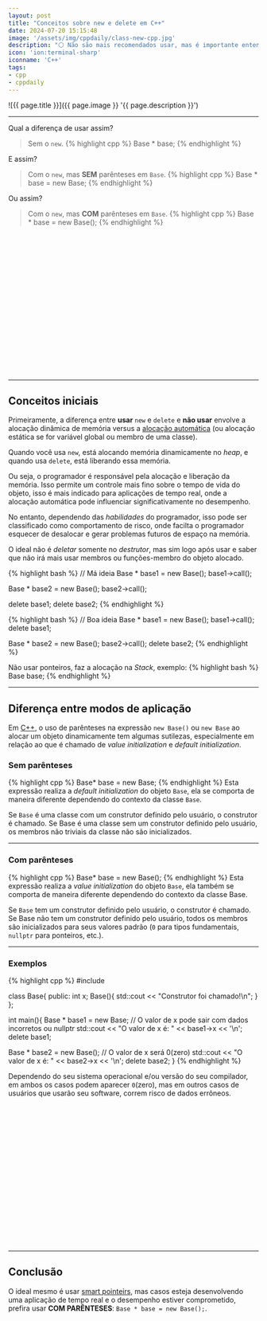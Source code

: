 ```yaml
---
layout: post
title: "Conceitos sobre new e delete em C++"
date: 2024-07-20 15:15:48
image: '/assets/img/cppdaily/class-new-cpp.jpg'
description: "⚪ Não são mais recomendados usar, mas é importante entendê⁻los!"
icon: 'ion:terminal-sharp'
iconname: 'C++'
tags:
- cpp
- cppdaily
---
```


![{{ page.title }}]({{ page.image }} '{{ page.description }}')

---

Qual a diferença de usar assim?
> Sem o `new`.
{% highlight cpp %}
Base * base;
{% endhighlight %}

E assim?
> Com o `new`, mas **SEM** parênteses em `Base`.
{% highlight cpp %}
Base * base = new Base;
{% endhighlight %}

Ou assim?
> Com o `new`, mas **COM** parênteses em `Base`.
{% highlight cpp %}
Base * base = new Base();
{% endhighlight %}


<!-- SQUARE - GAMES ROOT -->
<script async src="//pagead2.googlesyndication.com/pagead/js/adsbygoogle.js"></script>
<ins class="adsbygoogle"
style="display:inline-block;width:336px;height:280px"
data-ad-client="ca-pub-2838251107855362"
data-ad-slot="5351066970"></ins>
<script>
(adsbygoogle = window.adsbygoogle || []).push({});
</script>

---

## Conceitos iniciais
Primeiramente, a diferença entre **usar** `new` e `delete` e **não usar** envolve a alocação dinâmica de memória versus a [alocação automática](https://terminalroot.com.br/2022/08/entenda-ponteiros-inteligentes-em-cpp-smart-pointers.html) (ou alocação estática se for variável global ou membro de uma classe).

Quando você usa `new`, está alocando memória dinamicamente no *heap*, e quando usa `delete`, está liberando essa memória. 

Ou seja, o programador é responsável pela alocação e liberação da memória. Isso permite um controle mais fino sobre o tempo de vida do objeto, isso é mais indicado para aplicações de tempo real, onde a alocação automática pode influenciar significativamente no desempenho.

No entanto, dependendo das *habilidades* do programador, isso pode ser classificado como comportamento de risco, onde facilta o programador esquecer de desalocar e gerar problemas futuros de espaço na memória.

O ideal não é *deletar* somente no *destrutor*, mas sim logo após usar e saber que não irá mais usar membros ou funções-membro do objeto alocado.

{% highlight bash %}
// Má ideia
Base * base1 = new Base();
base1->call();

Base * base2 = new Base();
base2->call();

delete base1;
delete base2;
{% endhighlight %}

{% highlight bash %}
// Boa ideia
Base * base1 = new Base();
base1->call();
delete base1;

Base * base2 = new Base();
base2->call();
delete base2;
{% endhighlight %}

Não usar ponteiros, faz a alocação na *Stack*, exemplo:
{% highlight bash %}
Base base;
{% endhighlight %}

---

## Diferença entre modos de aplicação
Em [C++](https://terminalroot.com.br/tags#cpp), o uso de parênteses na expressão `new Base()` ou `new Base` ao alocar um objeto dinamicamente tem algumas sutilezas, especialmente em relação ao que é chamado de *value initialization* e *default initialization*.

### Sem parênteses
{% highlight cpp %}
Base* base = new Base;
{% endhighlight %}
Esta expressão realiza a *default initialization* do objeto `Base`, ela se comporta de maneira diferente dependendo do contexto da classe `Base`. 

Se `Base` é uma classe com um construtor definido pelo usuário, o construtor é chamado. Se Base é uma classe sem um construtor definido pelo usuário, os membros não triviais da classe não são inicializados.

---

### Com parênteses
{% highlight cpp %}
Base* base = new Base();
{% endhighlight %}
Esta expressão realiza a *value initialization* do objeto `Base`, ela também se comporta de maneira diferente dependendo do contexto da classe Base.

Se `Base` tem um construtor definido pelo usuário, o construtor é chamado. Se Base não tem um construtor definido pelo usuário, todos os membros são inicializados para seus valores padrão (`0` para tipos fundamentais, `nullptr` para ponteiros, etc.). 

---

### Exemplos
{% highlight cpp %}
#include <iostream>

class Base{
  public:
    int x;
    Base(){
      std::cout << "Construtor foi chamado!\n";
    }
};

int main(){
  Base * base1 = new Base; // O valor de x pode sair com dados incorretos ou nullptr
  std::cout << "O valor de x é: " << base1->x << '\n';
  delete base1;

  Base * base2 = new Base(); // O valor de x será 0(zero)
  std::cout << "O valor de x é: " << base2->x << '\n';
  delete base2;
}
{% endhighlight %}

Dependendo do seu sistema operacional e/ou versão do seu compilador, em ambos os casos podem aparecer `0`(zero), mas em outros casos de usuários que usarão seu software, correm risco de dados errôneos.


<!-- SQUARE - GAMES ROOT -->
<script async src="//pagead2.googlesyndication.com/pagead/js/adsbygoogle.js"></script>
<ins class="adsbygoogle"
style="display:inline-block;width:336px;height:280px"
data-ad-client="ca-pub-2838251107855362"
data-ad-slot="5351066970"></ins>
<script>
(adsbygoogle = window.adsbygoogle || []).push({});
</script>

---

## Conclusão
O ideal mesmo é usar [smart pointeirs](https://terminalroot.com.br/2022/08/entenda-ponteiros-inteligentes-em-cpp-smart-pointers.html), mas casos esteja desenvolvendo uma aplicação de tempo real e o desempenho estiver comprometido, prefira usar **COM PARÊNTESES**: `Base * base = new Base();`.


